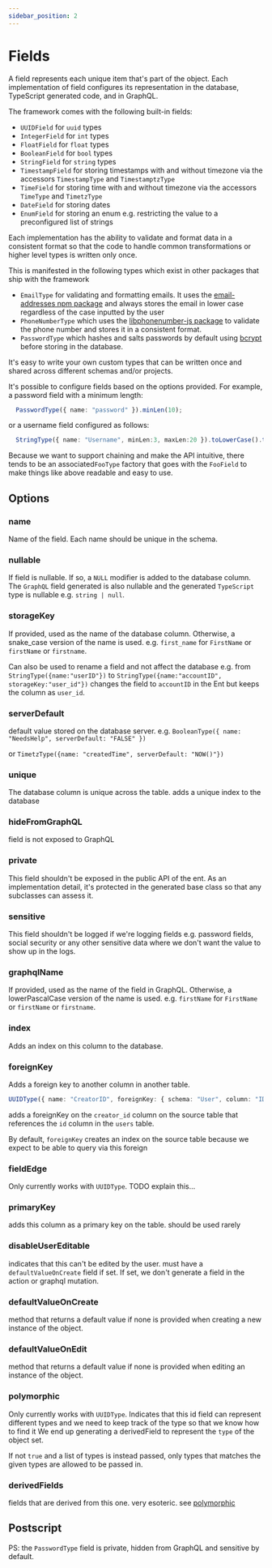 ```yaml
---
sidebar_position: 2
---
```


# Fields
A field represents each unique item that's part of the object. Each implementation of field configures its representation in the database, TypeScript generated code, and in GraphQL.

The framework comes with the following built-in fields:
* `UUIDField` for `uuid` types
* `IntegerField` for `int` types
* `FloatField` for `float` types
* `BooleanField` for `bool` types
* `StringField` for `string` types
* `TimestampField` for storing timestamps with and without timezone via the accessors `TimestampType` and `TimestamptzType`
* `TimeField` for storing time with and without timezone via the accessors `TimeType` and `TimetzType`
* `DateField` for storing dates
* `EnumField` for storing an enum e.g. restricting the value to a preconfigured list of strings

Each implementation has the ability to validate and format data in a consistent format so that the code to handle common transformations or higher level types is written only once.

This is manifested in the following types which exist in other packages that ship with the framework
* `EmailType` for validating and formatting emails. It uses the [email-addresses npm package](https://www.npmjs.com/package/email-addresses) and always stores the email in lower case regardless of the case inputted by the user
* `PhoneNumberType` which uses the [libphonenumber-js package](https://www.npmjs.com/package/libphonenumber-js) to validate the phone number and stores it in a consistent format.
* `PasswordType` which hashes and salts passwords by default using [bcrypt](https://www.npmjs.com/package/bcryptjs) before storing in the database.

It's easy to write your own custom types that can be written once and shared across different schemas and/or projects. 

It's possible to configure fields based on the options provided. For example, a password field with a minimum length:

```ts
  PasswordType({ name: "password" }).minLen(10);
```

or a username field configured as follows:

```ts
  StringType({ name: "Username", minLen:3, maxLen:20 }).toLowerCase().trim(),
```

Because we want to support chaining and make the API intuitive, there tends to be an associated`FooType` factory that goes with the `FooField` to make things like above readable and easy to use.

## Options

### name
Name of the field. Each name should be unique in the schema.


### nullable
If field is nullable. If so, a `NULL` modifier is added to the database column. The `GraphQL` field generated is also nullable and the generated `TypeScript` type is nullable e.g. `string | null`.


### storageKey
If provided, used as the name of the database column. Otherwise, a snake_case version of the name is used. e.g. `first_name` for `FirstName` or `firstName` or `firstname`.

Can also be used to rename a field and not affect the database e.g. from 
`StringType({name:"userID"})` to `StringType({name:"accountID", storageKey:"user_id"})` changes the field to `accountID` in the Ent but keeps the column as `user_id`.


### serverDefault
default value stored on the database server. e.g. `BooleanType({ name: "NeedsHelp", serverDefault: "FALSE" })`

or `TimetzType({name: "createdTime", serverDefault: "NOW()"})`


### unique
The database column is unique across the table. adds a unique index to the database


### hideFromGraphQL
field is not exposed to GraphQL


### private
This field shouldn't be exposed in the public API of the ent. As an implementation detail, it's protected in the generated base class so that any subclasses can assess it.


### sensitive
This field shouldn't be logged if we're logging fields e.g. password fields, social security or any other sensitive data where we don't want the value to show up in the logs.

### graphqlName
If provided, used as the name of the field in GraphQL. Otherwise, a lowerPascalCase version of the name is used. e.g. `firstName` for `FirstName` or `firstName` or `firstname`.

### index
Adds an index on this column to the database.


### foreignKey
Adds a foreign key to another column in another table.
```ts    
UUIDType({ name: "CreatorID", foreignKey: { schema: "User", column: "ID" } }),
```
adds a foreignKey on the `creator_id` column on the source table that references the `id` column in the `users` table. 

By default, `foreignKey` creates an index on the source table because we expect to be able to query via this foreign

### fieldEdge
Only currently works with `UUIDType`.
TODO explain this...


### primaryKey
adds this column as a primary key on the table. should be used rarely


### disableUserEditable
indicates that this can't be edited by the user. must have a `defaultValueOnCreate` field if set. If set, we don't generate a field in the action or graphql mutation.


### defaultValueOnCreate
method that returns a default value if none is provided when creating a new instance of the object. 


### defaultValueOnEdit
method that returns a default value if none is provided when editing an instance of the object. 


### polymorphic
Only currently works with `UUIDType`.
Indicates that this id field can represent different types and we need to keep track of the type so that we know how to find it
We end up generating a derivedField to represent the `type` of the object set.

If not `true` and a list of types is instead passed, only types that matches the given types are allowed to be passed in.


### derivedFields
fields that are derived from this one. very esoteric. see [polymorphic](#polymorphic)


## Postscript
PS: the `PasswordType` field is private, hidden from GraphQL and sensitive by default.